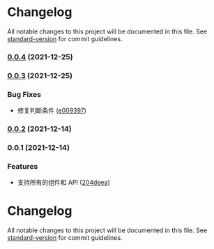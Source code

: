 # Changelog

All notable changes to this project will be documented in this file. See [standard-version](https://github.com/conventional-changelog/standard-version) for commit guidelines.

### [0.0.4](https://github.com/youngjuning/vscode-tuya-panel-kit/compare/v0.0.3...v0.0.4) (2021-12-25)

### [0.0.3](https://github.com/youngjuning/vscode-tuya-panel-kit/compare/v0.0.2...v0.0.3) (2021-12-25)


### Bug Fixes

* 修复判断条件 ([e009397](https://github.com/youngjuning/vscode-tuya-panel-kit/commit/e0093977d99e882cd0158bc9b992b2e44d9eb541))

### [0.0.2](https://github.com/youngjuning/vscode-tuya-panel-kit/compare/v0.0.1...v0.0.2) (2021-12-14)

### 0.0.1 (2021-12-14)

### Features

- 支持所有的组件和 API ([204deea](https://github.com/youngjuning/vscode-tuya-panel-kit/commit/204deea9a48998569c66b3ee34c25444eed28110))

# Changelog

All notable changes to this project will be documented in this file. See [standard-version](https://github.com/conventional-changelog/standard-version) for commit guidelines.
